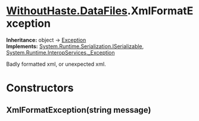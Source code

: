 # [WithoutHaste.DataFiles](TableOfContents.WithoutHaste.DataFiles.md).XmlFormatException

**Inheritance:** object → [Exception](https://docs.microsoft.com/en-us/dotnet/api/system.exception)  
**Implements:** [System.Runtime.Serialization.ISerializable](https://docs.microsoft.com/en-us/dotnet/api/system.runtime.serialization.iserializable), [System.Runtime.InteropServices._Exception](https://docs.microsoft.com/en-us/dotnet/api/system.runtime.interopservices._exception)  

Badly formatted xml, or unexpected xml.  

# Constructors

## XmlFormatException(string message)

